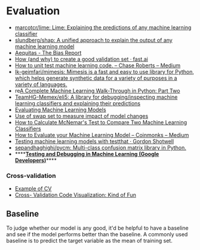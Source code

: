 # Evaluation

* [marcotcr/lime: Lime: Explaining the predictions of any machine learning classifier](https://github.com/marcotcr/lime)
* [slundberg/shap: A unified approach to explain the output of any machine learning model](https://github.com/slundberg/shap)
* [Aequitas - The Bias Report](http://aequitas.dssg.io/)
* [How \(and why\) to create a good validation set · fast.ai](http://www.fast.ai/2017/11/13/validation-sets/)
* [How to unit test machine learning code. – Chase Roberts – Medium](https://medium.com/@keeper6928/how-to-unit-test-machine-learning-code-57cf6fd81765)
* [lk-geimfari/mimesis: Mimesis is a fast and easy to use library for Python, which helps generate synthetic data for a variety of purposes in a variety of languages.](https://github.com/lk-geimfari/mimesis)
* re[A Complete Machine Learning Walk-Through in Python: Part Two](https://towardsdatascience.com/a-complete-machine-learning-project-walk-through-in-python-part-two-300f1f8147e2)
* [TeamHG-Memex/eli5: A library for debugging/inspecting machine learning classifiers and explaining their predictions](https://github.com/TeamHG-Memex/eli5)
* [Evaluating Machine Learning Models](https://www.oreilly.com/data/free/files/evaluating-machine-learning-models.pdf)
* [Use of swap set to measure impact of model changes](http://www.experian.com/blogs/insights/2018/01/swap-set-measure-impact-model-changes/)
* [How to Calculate McNemar's Test to Compare Two Machine Learning Classifiers](https://machinelearningmastery.com/mcnemars-test-for-machine-learning/)
* [How to Evaluate your Machine Learning Model – Coinmonks – Medium](https://medium.com/coinmonks/debugging-a-learning-algorithm-ef7c16936864)
* [Testing machine learning models with testthat · Gordon Shotwell](https://blog.shotwell.ca/2018/05/01/testing-machine-learning-models-with-testthat/)
* [sepandhaghighi/pycm: Multi-class confusion matrix library in Python.](https://github.com/sepandhaghighi/pycm)
* \*\*\*\*[**Testing and Debugging in Machine Learning \(Google Developers\)**](https://developers.google.com/machine-learning/testing-debugging/)\*\*\*\*





### Cross-validation

* [Example of CV](https://www.kaggle.com/rspadim/off-example-of-cv/)
* [Cross- Validation Code Visualization: Kind of Fun](https://medium.com/towards-data-science/cross-validation-code-visualization-kind-of-fun-b9741baea1f8)



## Baseline

To judge whether our model is any good, it'd be helpful to have a baseline and see if the model performs better than the baseline. A commonly used baseline is to predict the target variable as the mean of training set.



## 



